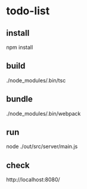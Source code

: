 # todo-list

## install
npm install

## build
 ./node_modules/.bin/tsc

## bundle
./node_modules/.bin/webpack

## run
node ./out/src/server/main.js

## check
http://localhost:8080/